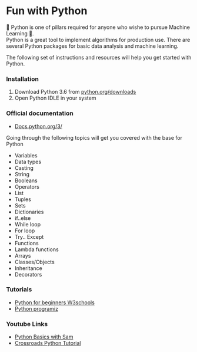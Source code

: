<h1>Fun with Python</h1>

🐍 Python is one of pillars required for anyone who wishe to pursue Machine Learning 🤖.<br>
Python is a great tool to implement algorithms for production use. There are several Python packages for basic data analysis and machine learning.

The following set of instructions and resources will help you get started with Python.

### Installation
1. Download Python 3.6 from [python.org/downloads](https://python.org/downloads)
2. Open Python IDLE in your system<br>
<h3>Official documentation</h3>

- [Docs.python.org/3/](https://docs.python.org/3/)

Going through the following topics will get you covered with the base for Python

- Variables
- Data types
- Casting
- String
- Booleans
- Operators
- List
- Tuples
- Sets
- Dictionaries
- if..else
- While loop
- For loop
- Try.. Except
- Functions
- Lambda functions
- Arrays
- Classes/Objects
- Inheritance
- Decorators

<h3>Tutorials</h3>

- [Python for beginners W3schools](https://www.w3schools.com/python/)
- [Python programiz](https://www.programiz.com/python-programming)

<h3>Youtube Links</h3>

- [Python Basics with Sam](https://www.youtube.com/playlist?list=PLWKjhJtqVAbkmRvnFmOd4KhDdlK1oIq23)
- [Crossroads Python Tutorial](https://www.youtube.com/playlist?list=PLY-ecO2csVHfbpOmWamlb8Mujjdnl1jks)



